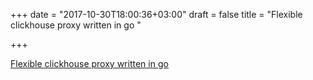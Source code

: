 +++
date = "2017-10-30T18:00:36+03:00"
draft = false
title = "Flexible clickhouse proxy written in go  "

+++

<p><a href="https://github.com/Vertamedia/chproxy">Flexible clickhouse proxy written in go  </a></p>
